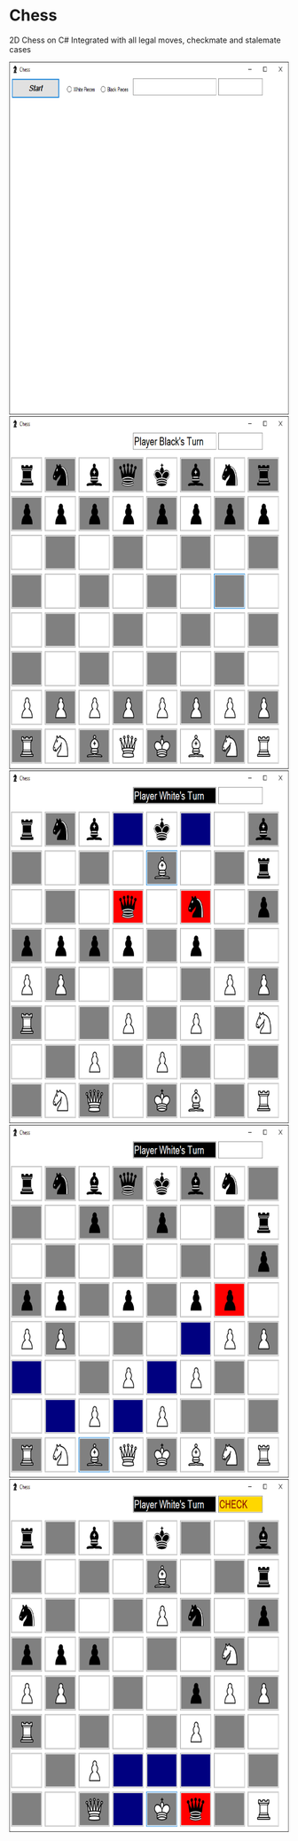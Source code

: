 # Chess
2D Chess on C#
Integrated with all legal moves, checkmate and stalemate cases

<a target='_blank'>
  <img class='header-img' width=1174px height=636px src='https://github.com/hammadch1/Chess/blob/main/chess-UI-1.png' /><img class='header-img' width=1174px height=636px src='https://github.com/hammadch1/Chess/blob/main/chess-UI-2.png' /><img class='header-img' width=1174px height=636px src='https://github.com/hammadch1/Chess/blob/main/chess-Screen-Scenario.png' /><img class='header-img' width=1174px height=636px src='https://github.com/hammadch1/Chess/blob/main/chess-legal-moves.png' /><img class='header-img' width=1174px height=636px src='https://github.com/hammadch1/Chess/blob/main/chess-check-case.png' /></a>
